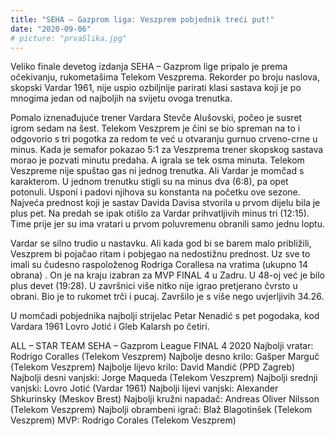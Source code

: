 ```yaml
---
title: "SEHA – Gazprom liga: Veszprem pobjednik treći put!"
date: "2020-09-06"
# picture: "prvaSlika.jpg"
---
```


<!-- ![](./prvaSlika.jpg) -->

Veliko finale devetog izdanja SEHA – Gazprom lige pripalo je prema očekivanju, rukometašima Telekom Veszprema. Rekorder po broju naslova, skopski Vardar 1961, nije uspio ozbiljnije parirati klasi sastava koji je po mnogima jedan od najboljih na svijetu ovoga trenutka.

Pomalo iznenađujuće trener Vardara Stevče Alušovski, počeo je susret igrom sedam na šest. Telekom Veszprem je čini se bio spreman na to i odgovorio s tri pogotka za redom te već u otvaranju gurnuo crveno-crne u minus. Kada je semafor pokazao 5:1 za Veszprema trener skopskog sastava morao je pozvati minutu predaha. A igrala se tek osma minuta. Telekom Veszpreme nije spuštao gas ni jednog trenutka. Ali Vardar je momčad s karakterom. U jednom trenutku stigli su na minus dva (6:8), pa opet potonuli. Usponi i padovi njihova su konstanta na početku ove sezone. Najveća prednost koji je sastav Davida Davisa stvorila u prvom dijelu bila je plus pet. Na predah se ipak otišlo za Vardar prihvatljivih minus tri (12:15). Time prije jer su ima vratari u prvom poluvremenu obranili samo jednu loptu.

Vardar se silno trudio u nastavku. Ali kada god bi se barem malo približili, Veszprem bi pojačao ritam i pobjegao na nedostižnu prednost. Uz sve to imali su čudesno raspoloženog Rodriga Corallesa na vratima (ukupno 14 obrana) . On je na kraju izabran za MVP FINAL 4 u Zadru. U 48-oj već je bilo plus devet (19:28). U završnici više nitko nije igrao pretjerano čvrsto u obrani. Bio je to rukomet trči i pucaj. Završilo je s više nego uvjerljivih 34.26.

U momčadi pobjednika najbolji strijelac Petar Nenadić s pet pogodaka, kod Vardara 1961 Lovro Jotić i Gleb Kalarsh po četiri.

ALL – STAR TEAM SEHA – Gazprom League FINAL 4 2020
Najbolji vratar: Rodrigo Coralles (Telekom Veszprem)
Najbolje desno krilo: Gašper Marguč (Telekom Veszprem)
Najbolje lijevo krilo: David Mandić (PPD Zagreb)
Najbolji desni vanjski: Jorge Maqueda (Telekom Veszprem)
Najbolji srednji vanjski: Lovro Jotić (Vardar 1961)
Najbolji lijevi vanjski: Alexander Shkurinsky (Meskov Brest)
Najbolji kružni napadač: Andreas Oliver Nilsson (Telekom Veszprem)
Najbolji obrambeni igrač: Blaž Blagotinšek (Telekom Veszprem)
MVP: Rodrigo Corales (Telekom Veszprem)
